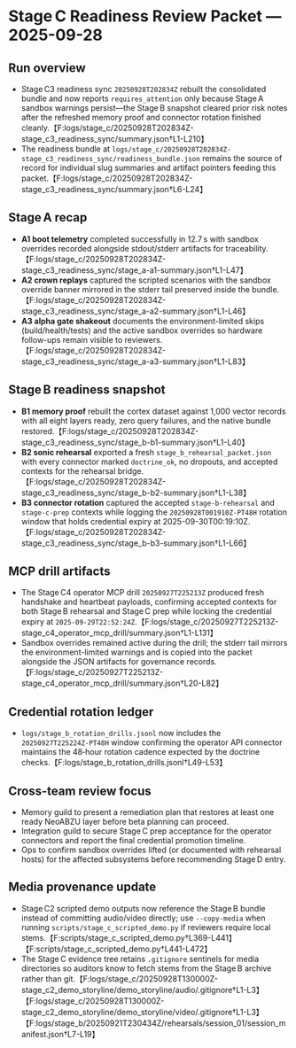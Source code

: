 # Stage C Readiness Review Packet — 2025-09-28

## Run overview
- Stage C3 readiness sync `20250928T202834Z` rebuilt the consolidated bundle and now reports `requires_attention` only because Stage A sandbox warnings persist—the Stage B snapshot cleared prior risk notes after the refreshed memory proof and connector rotation finished cleanly.【F:logs/stage_c/20250928T202834Z-stage_c3_readiness_sync/summary.json†L1-L210】
- The readiness bundle at `logs/stage_c/20250928T202834Z-stage_c3_readiness_sync/readiness_bundle.json` remains the source of record for individual slug summaries and artifact pointers feeding this packet.【F:logs/stage_c/20250928T202834Z-stage_c3_readiness_sync/summary.json†L6-L24】

## Stage A recap
- **A1 boot telemetry** completed successfully in 12.7 s with sandbox overrides recorded alongside stdout/stderr artifacts for traceability.【F:logs/stage_c/20250928T202834Z-stage_c3_readiness_sync/stage_a-a1-summary.json†L1-L47】
- **A2 crown replays** captured the scripted scenarios with the sandbox override banner mirrored in the stderr tail preserved inside the bundle.【F:logs/stage_c/20250928T202834Z-stage_c3_readiness_sync/stage_a-a2-summary.json†L1-L46】
- **A3 alpha gate shakeout** documents the environment-limited skips (build/health/tests) and the active sandbox overrides so hardware follow-ups remain visible to reviewers.【F:logs/stage_c/20250928T202834Z-stage_c3_readiness_sync/stage_a-a3-summary.json†L1-L83】

## Stage B readiness snapshot
- **B1 memory proof** rebuilt the cortex dataset against 1,000 vector records with all eight layers ready, zero query failures, and the native bundle restored.【F:logs/stage_c/20250928T202834Z-stage_c3_readiness_sync/stage_b-b1-summary.json†L1-L40】
- **B2 sonic rehearsal** exported a fresh `stage_b_rehearsal_packet.json` with every connector marked `doctrine_ok`, no dropouts, and accepted contexts for the rehearsal bridge.【F:logs/stage_c/20250928T202834Z-stage_c3_readiness_sync/stage_b-b2-summary.json†L1-L38】
- **B3 connector rotation** captured the accepted `stage-b-rehearsal` and `stage-c-prep` contexts while logging the `20250928T001910Z-PT48H` rotation window that holds credential expiry at 2025-09-30T00:19:10Z.【F:logs/stage_c/20250928T202834Z-stage_c3_readiness_sync/stage_b-b3-summary.json†L1-L66】

## MCP drill artifacts
- The Stage C4 operator MCP drill `20250927T225213Z` produced fresh handshake and heartbeat payloads, confirming accepted contexts for both Stage B rehearsal and Stage C prep while locking the credential expiry at `2025-09-29T22:52:24Z`.【F:logs/stage_c/20250927T225213Z-stage_c4_operator_mcp_drill/summary.json†L1-L131】
- Sandbox overrides remained active during the drill; the stderr tail mirrors the environment-limited warnings and is copied into the packet alongside the JSON artifacts for governance records.【F:logs/stage_c/20250927T225213Z-stage_c4_operator_mcp_drill/summary.json†L20-L82】

## Credential rotation ledger
- `logs/stage_b_rotation_drills.jsonl` now includes the `20250927T225224Z-PT48H` window confirming the operator API connector maintains the 48‑hour rotation cadence expected by the doctrine checks.【F:logs/stage_b_rotation_drills.jsonl†L49-L53】

## Cross-team review focus
- Memory guild to present a remediation plan that restores at least one ready NeoABZU layer before beta planning can proceed.
- Integration guild to secure Stage C prep acceptance for the operator connectors and report the final credential promotion timeline.
- Ops to confirm sandbox overrides lifted (or documented with rehearsal hosts) for the affected subsystems before recommending Stage D entry.

## Media provenance update
- Stage C2 scripted demo outputs now reference the Stage B bundle instead of committing audio/video directly; use `--copy-media` when running `scripts/stage_c_scripted_demo.py` if reviewers require local stems.【F:scripts/stage_c_scripted_demo.py†L369-L441】【F:scripts/stage_c_scripted_demo.py†L441-L472】
- The Stage C evidence tree retains `.gitignore` sentinels for media directories so auditors know to fetch stems from the Stage B archive rather than git.【F:logs/stage_c/20250928T130000Z-stage_c2_demo_storyline/demo_storyline/audio/.gitignore†L1-L3】【F:logs/stage_c/20250928T130000Z-stage_c2_demo_storyline/demo_storyline/video/.gitignore†L1-L3】【F:logs/stage_b/20250921T230434Z/rehearsals/session_01/session_manifest.json†L7-L19】
